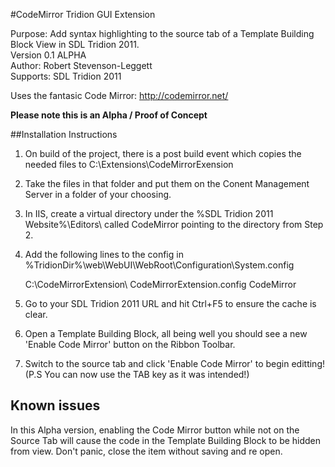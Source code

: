#CodeMirror Tridion GUI Extension

Purpose: Add syntax highlighting to the source tab of a Template Building Block View in SDL Tridion 2011.  
Version 0.1 ALPHA  
Author: Robert Stevenson-Leggett  
Supports: SDL Tridion 2011  

Uses the fantasic Code Mirror: http://codemirror.net/

**Please note this is an Alpha / Proof of Concept**

##Installation Instructions

 1. On build of the project, there is a post build event which copies the needed files to C:\Extensions\CodeMirrorExension
 2. Take the files in that folder and put them on the Conent Management Server in a folder of your choosing.
 3. In IIS, create a virtual directory under the %SDL Tridion 2011 Website%\Editors\ called CodeMirror pointing to the directory from Step 2.
 4. Add the following lines to the config in %TridionDir%\web\WebUI\WebRoot\Configuration\System.config
 
    <editor name="CodeMirrorExtension" xmlns="http://www.sdltridion.com/2009/GUI/Configuration">
		<installpath xmlns="http://www.sdltridion.com/2009/GUI/Configuration">C:\CodeMirrorExtension\</installpath>
		<configuration xmlns="http://www.sdltridion.com/2009/GUI/Configuration">CodeMirrorExtension.config</configuration>
		<vdir xmlns="http://www.sdltridion.com/2009/GUI/Configuration">CodeMirror</vdir>
	</editor>
	
 5. Go to your SDL Tridion 2011 URL and hit Ctrl+F5 to ensure the cache is clear.
 6. Open a Template Building Block, all being well you should see a new 'Enable Code Mirror' button on the Ribbon Toolbar.
 7. Switch to the source tab and click 'Enable Code Mirror' to begin editting! (P.S You can now use the TAB key as it was intended!)
 
## Known issues

 In this Alpha version, enabling the Code Mirror button while not on the Source Tab will cause the code in the Template Building Block to be hidden from view. Don't panic, close the item without saving and re open.